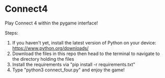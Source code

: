 # Connect4

Play Connect 4 within the pygame interface!

Steps:
1. If you haven't yet, install the latest version of Python on your device: https://www.python.org/downloads/
2. Download the files in this repo then head to the terminal to navigate to the directory holding the files
3. Install the requirements via "pip install -r requirements.txt"
4. Type "python3 connect_four.py" and enjoy the game!
